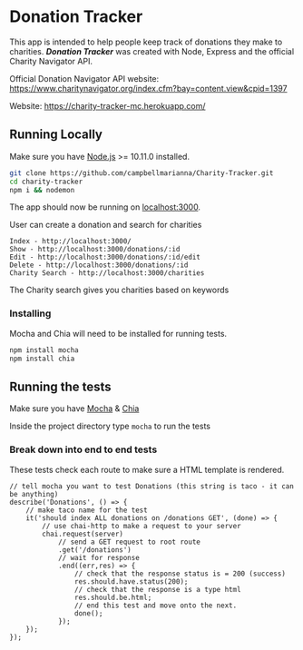 # Donation Tracker

This app is intended to help people keep track of donations they make to charities.
**_Donation Tracker_** was created with Node, Express and the official Charity Navigator API.

Official Donation Navigator API website: https://www.charitynavigator.org/index.cfm?bay=content.view&cpid=1397

Website: https://charity-tracker-mc.herokuapp.com/

## Running Locally
Make sure you have [Node.js](http://nodejs.org/) >= 10.11.0 installed.

```sh
git clone https://github.com/campbellmarianna/Charity-Tracker.git
cd charity-tracker
npm i && nodemon
```

The app should now be running on [localhost:3000](http://localhost:3000/).

User can create a donation and search for charities

```
Index - http://localhost:3000/
Show - http://localhost:3000/donations/:id
Edit - http://localhost:3000/donations/:id/edit
Delete - http://localhost:3000/donations/:id
Charity Search - http://localhost:3000/charities
```

The Charity search gives you charities based on keywords

### Installing
Mocha and Chia will need to be installed for running tests.

```sh
npm install mocha
npm install chia
```

## Running the tests

Make sure you have [Mocha](https://mochajs.org/) & [Chia](https://www.chaijs.com/)

Inside the project directory type `mocha` to run the tests

### Break down into end to end tests

These tests check each route to make sure a HTML template is rendered.

```
// tell mocha you want to test Donations (this string is taco - it can be anything)
describe('Donations', () => {
    // make taco name for the test
    it('should index ALL donations on /donations GET', (done) => {
        // use chai-http to make a request to your server
        chai.request(server)
            // send a GET request to root route
            .get('/donations')
            // wait for response
            .end((err,res) => {
                // check that the response status is = 200 (success)
                res.should.have.status(200);
                // check that the response is a type html
                res.should.be.html;
                // end this test and move onto the next.
                done();
            });
    });
});
```
